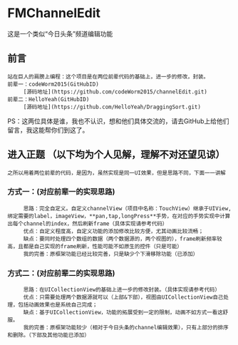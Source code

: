 # FMChannelEdit
这是一个类似“今日头条”频道编辑功能
## 前言
    站在巨人的肩膀上编程：这个项目是在两位前辈代码的基础上，进一步的修改，封装。
    前辈一：codeWorm2015(GitHubID)
         [源码地址](https://github.com/codeWorm2015/channelEdit.git)
    前辈二：HelloYeah(GitHubID)
         [源码地址](https://github.com/HelloYeah/DraggingSort.git)
PS：这两位具体是谁，我也不认识，想和他们具体交流的，请去GitHub上给他们留言，我这能帮你们到这了。
## 进入正题 （以下均为个人见解，理解不对还望见谅）
    之所以用着两位前辈的代码，是因为，虽然实现是同一UI效果，但是思路不同，下面一一讲解
### 方式一：(对应前辈一的实现思路)
         思路：完全自定义。自定义channelView（项目中名称：TouchView）继承于UIView,绑定需要的label，imageView，**pan,tap,longPress**手势，在对应的手势实现中计算出每个channel的index，然后刷新frame（具体实现请参考代码）
         优点：自定义程度高，自定义功能的添加修改比较方便，尤其动画比较流畅；
         缺点：要同时处理四个数组的数据（两个数据源的，两个视图的），frame刷新频率较高，且都是自己实现的frame刷新，性能可能不如原生的控件（只是可能）
         我的完善：原框架功能已经比较完善，只是缺少个下滑移除功能（已添加）
### 方式二：(对应前辈二的实现思路)
         思路：在UICollectionView的基础上进一步的修改封装。（具体实现请参考代码）
         优点：只需要处理两个数据源就可以（上部&下部），视图由UICollectionView自己处理，包括动画效果也是系统自己完成；
         缺点：基于UICollectionView，功能的拓展受到一定的限制，动画不如方式一看这舒服。
         我的完善：原框架功能较少（相对于今日头条的channel编辑效果），只有上部分的排序和删除。（下部及其他功能已添加）
         
    
    


